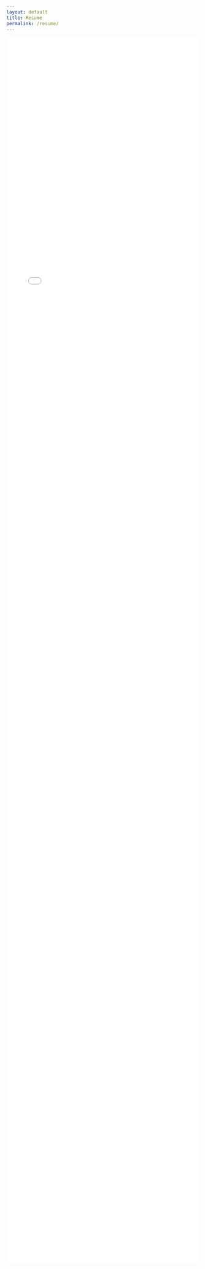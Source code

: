 ```yaml
---
layout: default
title: Resume
permalink: /resume/
---
```


<iframe src="/assets/resume.pdf" style="width: 100%; height: 80vh; border: none;"></iframe>

